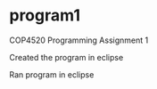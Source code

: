# program1
COP4520 Programming Assignment 1

Created the program in eclipse

Ran program in eclipse
